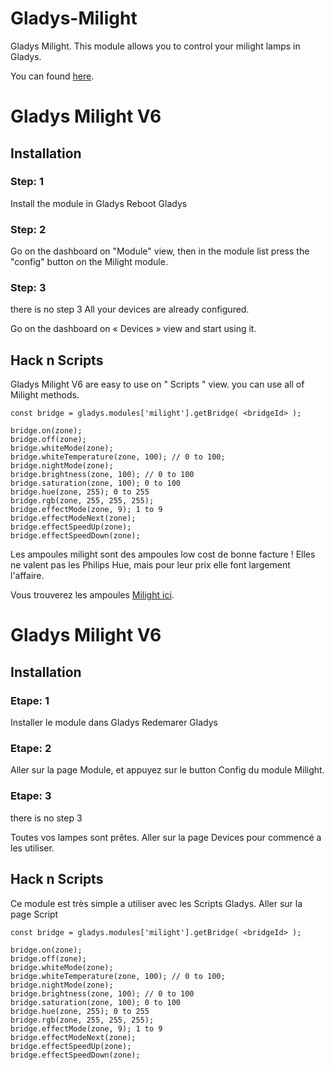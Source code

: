 # Gladys-Milight

Gladys Milight.
This module allows you to control your milight lamps in Gladys.

You can found [here](https://www.amazon.fr/gp/search/ref=as_li_qf_sp_sr_il_tl?ie=UTF8&camp=1642&creative=6746&index=aps&keywords=milight&linkCode=as2&tag=gladproj-21).

# Gladys Milight V6
## Installation
### Step: 1
Install the module in Gladys
Reboot Gladys

### Step: 2
Go on the dashboard on "Module" view, then in the module list press the "config" button on the Milight module.

### Step: 3
there is no step 3
All your devices are already configured.

Go on the dashboard on « Devices » view and start using it.

## Hack n Scripts
Gladys Milight V6 are easy to use on " Scripts " view.
you can use all of Milight methods.

```
const bridge = gladys.modules['milight'].getBridge( <bridgeId> );

bridge.on(zone);
bridge.off(zone);
bridge.whiteMode(zone);
bridge.whiteTemperature(zone, 100); // 0 to 100;
bridge.nightMode(zone);
bridge.brightness(zone, 100); // 0 to 100
bridge.saturation(zone, 100); 0 to 100
bridge.hue(zone, 255); 0 to 255
bridge.rgb(zone, 255, 255, 255);
bridge.effectMode(zone, 9); 1 to 9
bridge.effectModeNext(zone);
bridge.effectSpeedUp(zone);
bridge.effectSpeedDown(zone);
```


Les ampoules milight sont des ampoules low cost de bonne facture !
Elles ne valent pas les Philips Hue, mais pour leur prix elle font largement l'affaire.

Vous trouverez les ampoules [Milight ici](https://www.amazon.fr/gp/search/ref=as_li_qf_sp_sr_il_tl?ie=UTF8&camp=1642&creative=6746&index=aps&keywords=milight&linkCode=as2&tag=gladproj-21).

# Gladys Milight V6
## Installation
### Etape: 1
Installer le module dans Gladys
Redemarer Gladys

### Etape: 2
Aller sur la page Module, et appuyez sur le button Config du module Milight.

### Etape: 3
there is no step 3

Toutes vos lampes sont prêtes.
 Aller sur la page Devices pour commencé a les utiliser.

## Hack n Scripts
Ce module est très simple a utiliser avec les Scripts Gladys.
Aller sur la page Script

```
const bridge = gladys.modules['milight'].getBridge( <bridgeId> );

bridge.on(zone);
bridge.off(zone);
bridge.whiteMode(zone);
bridge.whiteTemperature(zone, 100); // 0 to 100;
bridge.nightMode(zone);
bridge.brightness(zone, 100); // 0 to 100
bridge.saturation(zone, 100); 0 to 100
bridge.hue(zone, 255); 0 to 255
bridge.rgb(zone, 255, 255, 255);
bridge.effectMode(zone, 9); 1 to 9
bridge.effectModeNext(zone);
bridge.effectSpeedUp(zone);
bridge.effectSpeedDown(zone);
```